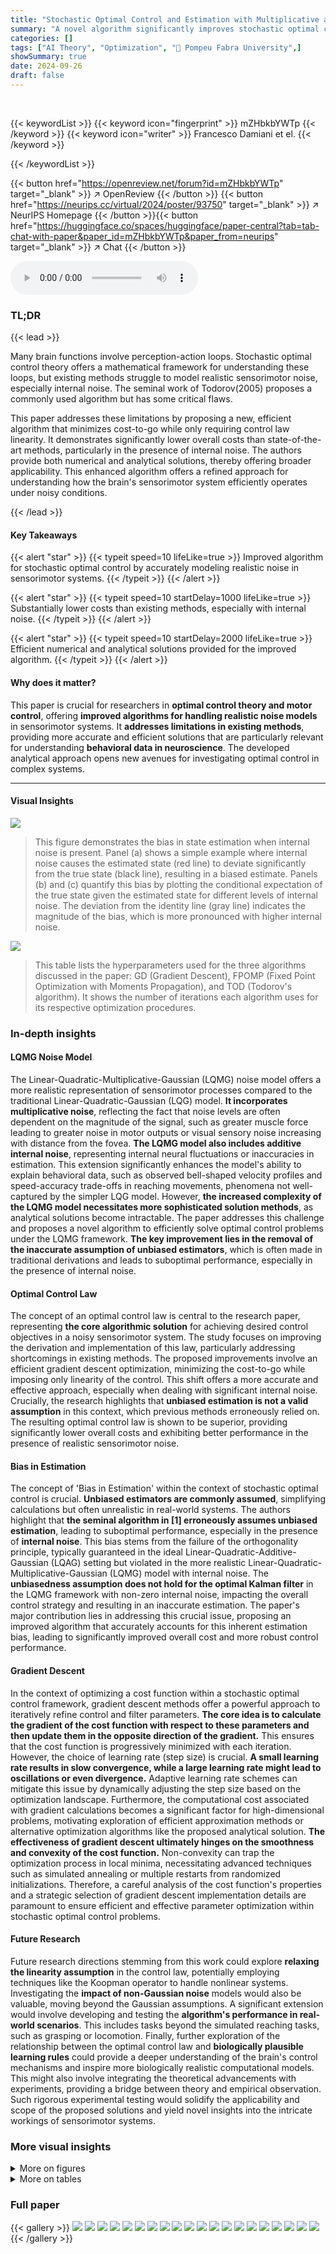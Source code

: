 ```yaml
---
title: "Stochastic Optimal Control and Estimation with Multiplicative and Internal Noise"
summary: "A novel algorithm significantly improves stochastic optimal control by accurately modeling sensorimotor noise, achieving substantially lower costs than current state-of-the-art solutions, particularly..."
categories: []
tags: ["AI Theory", "Optimization", "🏢 Pompeu Fabra University",]
showSummary: true
date: 2024-09-26
draft: false
---
```


<br>

{{< keywordList >}}
{{< keyword icon="fingerprint" >}} mZHbkbYWTp {{< /keyword >}}
{{< keyword icon="writer" >}} Francesco Damiani et el. {{< /keyword >}}
 
{{< /keywordList >}}

{{< button href="https://openreview.net/forum?id=mZHbkbYWTp" target="_blank" >}}
↗ OpenReview
{{< /button >}}
{{< button href="https://neurips.cc/virtual/2024/poster/93750" target="_blank" >}}
↗ NeurIPS Homepage
{{< /button >}}{{< button href="https://huggingface.co/spaces/huggingface/paper-central?tab=tab-chat-with-paper&paper_id=mZHbkbYWTp&paper_from=neurips" target="_blank" >}}
↗ Chat
{{< /button >}}



<audio controls>
    <source src="https://ai-paper-reviewer.com/mZHbkbYWTp/podcast.wav" type="audio/wav">
    Your browser does not support the audio element.
</audio>


### TL;DR


{{< lead >}}

Many brain functions involve perception-action loops.  Stochastic optimal control theory offers a mathematical framework for understanding these loops, but existing methods struggle to model realistic sensorimotor noise, especially internal noise.  The seminal work of Todorov(2005) proposes a commonly used algorithm but has some critical flaws. 

This paper addresses these limitations by proposing a new, efficient algorithm that minimizes cost-to-go while only requiring control law linearity. It demonstrates significantly lower overall costs than state-of-the-art methods, particularly in the presence of internal noise.  The authors provide both numerical and analytical solutions, thereby offering broader applicability.  This enhanced algorithm offers a refined approach for understanding how the brain's sensorimotor system efficiently operates under noisy conditions.

{{< /lead >}}


#### Key Takeaways

{{< alert "star" >}}
{{< typeit speed=10 lifeLike=true >}} Improved algorithm for stochastic optimal control by accurately modeling realistic noise in sensorimotor systems. {{< /typeit >}}
{{< /alert >}}

{{< alert "star" >}}
{{< typeit speed=10 startDelay=1000 lifeLike=true >}} Substantially lower costs than existing methods, especially with internal noise. {{< /typeit >}}
{{< /alert >}}

{{< alert "star" >}}
{{< typeit speed=10 startDelay=2000 lifeLike=true >}} Efficient numerical and analytical solutions provided for the improved algorithm. {{< /typeit >}}
{{< /alert >}}

#### Why does it matter?
This paper is crucial for researchers in **optimal control theory and motor control**, offering **improved algorithms for handling realistic noise models** in sensorimotor systems.  It **addresses limitations in existing methods**, providing more accurate and efficient solutions that are particularly relevant for understanding **behavioral data in neuroscience**. The developed analytical approach opens new avenues for investigating optimal control in complex systems.

------
#### Visual Insights



![](https://ai-paper-reviewer.com/mZHbkbYWTp/figures_4_1.jpg)

> This figure demonstrates the bias in state estimation when internal noise is present. Panel (a) shows a simple example where internal noise causes the estimated state (red line) to deviate significantly from the true state (black line), resulting in a biased estimate. Panels (b) and (c) quantify this bias by plotting the conditional expectation of the true state given the estimated state for different levels of internal noise. The deviation from the identity line (gray line) indicates the magnitude of the bias, which is more pronounced with higher internal noise.





![](https://ai-paper-reviewer.com/mZHbkbYWTp/tables_17_1.jpg)

> This table lists the hyperparameters used for the three algorithms discussed in the paper: GD (Gradient Descent), FPOMP (Fixed Point Optimization with Moments Propagation), and TOD (Todorov's algorithm).  It shows the number of iterations each algorithm uses for its respective optimization procedures.





### In-depth insights


#### LQMG Noise Model
The Linear-Quadratic-Multiplicative-Gaussian (LQMG) noise model offers a more realistic representation of sensorimotor processes compared to the traditional Linear-Quadratic-Gaussian (LQG) model.  **It incorporates multiplicative noise**, reflecting the fact that noise levels are often dependent on the magnitude of the signal, such as greater muscle force leading to greater noise in motor outputs or visual sensory noise increasing with distance from the fovea.  **The LQMG model also includes additive internal noise**, representing internal neural fluctuations or inaccuracies in estimation. This extension significantly enhances the model's ability to explain behavioral data, such as observed bell-shaped velocity profiles and speed-accuracy trade-offs in reaching movements, phenomena not well-captured by the simpler LQG model.  However, **the increased complexity of the LQMG model necessitates more sophisticated solution methods**, as analytical solutions become intractable.  The paper addresses this challenge and proposes a novel algorithm to efficiently solve optimal control problems under the LQMG framework.  **The key improvement lies in the removal of the inaccurate assumption of unbiased estimators**, which is often made in traditional derivations and leads to suboptimal performance, especially in the presence of internal noise.

#### Optimal Control Law
The concept of an optimal control law is central to the research paper, representing **the core algorithmic solution** for achieving desired control objectives in a noisy sensorimotor system.  The study focuses on improving the derivation and implementation of this law, particularly addressing shortcomings in existing methods.  The proposed improvements involve an efficient gradient descent optimization, minimizing the cost-to-go while imposing only linearity of the control. This shift offers a more accurate and effective approach, especially when dealing with significant internal noise.  Crucially, the research highlights that **unbiased estimation is not a valid assumption** in this context, which previous methods erroneously relied on. The resulting optimal control law is shown to be superior, providing significantly lower overall costs and exhibiting better performance in the presence of realistic sensorimotor noise.

#### Bias in Estimation
The concept of 'Bias in Estimation' within the context of stochastic optimal control is crucial.  **Unbiased estimators are commonly assumed**, simplifying calculations but often unrealistic in real-world systems. The authors highlight that **the seminal algorithm in [1] erroneously assumes unbiased estimation**, leading to suboptimal performance, especially in the presence of **internal noise**. This bias stems from the failure of the orthogonality principle, typically guaranteed in the ideal Linear-Quadratic-Additive-Gaussian (LQAG) setting but violated in the more realistic Linear-Quadratic-Multiplicative-Gaussian (LQMG) model with internal noise.  The **unbiasedness assumption does not hold for the optimal Kalman filter** in the LQMG framework with non-zero internal noise, impacting the overall control strategy and resulting in an inaccurate estimation. The paper's major contribution lies in addressing this crucial issue, proposing an improved algorithm that accurately accounts for this inherent estimation bias, leading to significantly improved overall cost and more robust control performance.

#### Gradient Descent
In the context of optimizing a cost function within a stochastic optimal control framework, gradient descent methods offer a powerful approach to iteratively refine control and filter parameters.  **The core idea is to calculate the gradient of the cost function with respect to these parameters and then update them in the opposite direction of the gradient.** This ensures that the cost function is progressively minimized with each iteration.  However, the choice of learning rate (step size) is crucial. **A small learning rate results in slow convergence, while a large learning rate might lead to oscillations or even divergence.** Adaptive learning rate schemes can mitigate this issue by dynamically adjusting the step size based on the optimization landscape.  Furthermore, the computational cost associated with gradient calculations becomes a significant factor for high-dimensional problems, motivating exploration of efficient approximation methods or alternative optimization algorithms like the proposed analytical solution.  **The effectiveness of gradient descent ultimately hinges on the smoothness and convexity of the cost function.** Non-convexity can trap the optimization process in local minima, necessitating advanced techniques such as simulated annealing or multiple restarts from randomized initializations.  Therefore, a careful analysis of the cost function's properties and a strategic selection of gradient descent implementation details are paramount to ensure efficient and effective parameter optimization within stochastic optimal control problems.

#### Future Research
Future research directions stemming from this work could explore **relaxing the linearity assumption** in the control law, potentially employing techniques like the Koopman operator to handle nonlinear systems.  Investigating the **impact of non-Gaussian noise** models would also be valuable, moving beyond the Gaussian assumptions.  A significant extension would involve developing and testing the **algorithm's performance in real-world scenarios**.  This includes tasks beyond the simulated reaching tasks, such as grasping or locomotion.  Finally, further exploration of the relationship between the optimal control law and **biologically plausible learning rules** could provide a deeper understanding of the brain's control mechanisms and inspire more biologically realistic computational models.  This might also involve integrating the theoretical advancements with experiments, providing a bridge between theory and empirical observation.  Such rigorous experimental testing would solidify the applicability and scope of the proposed solutions and yield novel insights into the intricate workings of sensorimotor systems.


### More visual insights

<details>
<summary>More on figures
</summary>


![](https://ai-paper-reviewer.com/mZHbkbYWTp/figures_6_1.jpg)

> This figure compares the performance of three algorithms (TOD, GD, and FPOMP) for solving an optimal control problem with internal noise.  Panel (a) shows the expected accumulated cost as a function of internal noise strength for each algorithm, demonstrating GD's superiority. Panels (b) and (c) display the optimal control and filter gains (Lt and Kt) over time for each algorithm, highlighting the differences in their gain modulation strategies with varying internal noise levels. The results illustrate that the GD algorithm achieves lower costs by adapting its gains more effectively to internal noise compared to TOD.


![](https://ai-paper-reviewer.com/mZHbkbYWTp/figures_7_1.jpg)

> This figure compares the performance of the TOD and GD algorithms in a one-dimensional reaching task with varying levels of internal noise.  Panel (a) shows the accumulated cost for both algorithms, demonstrating that GD significantly outperforms TOD, especially with higher internal noise. Panels (b) and (c) illustrate how the optimal control and filter gains (Lt and Kt) change as internal noise increases, revealing differences in how the two algorithms adapt.  The inclusion of FPOMP results further validates the GD algorithm's accuracy.


![](https://ai-paper-reviewer.com/mZHbkbYWTp/figures_14_1.jpg)

> This figure demonstrates the issue of unbiasedness in the estimation process when internal noise is present. Panel (a) shows a toy example illustrating how internal noise can bias the state estimate. Panels (b) and (c) show the conditional expectation E[xt|ît] as a function of the state estimate ît for different levels of internal noise (ση = 0.0 and ση = 0.6). The results show that the unbiasedness condition E[xt|ît] = ît does not hold in the presence of internal noise.


![](https://ai-paper-reviewer.com/mZHbkbYWTp/figures_17_1.jpg)

> This figure compares the performance of the TOD and GD algorithms in solving the Linear-Quadratic-Multiplicative-Gaussian (LQMG) optimal control problem with internal noise. Panel (a) shows that the GD algorithm consistently achieves a lower expected accumulated cost than the TOD algorithm across different levels of internal noise. Panels (b) and (c) illustrate how the optimal control (L<sub>t</sub>) and filter (K<sub>t</sub>) gains vary as a function of internal noise for both algorithms, revealing distinct modulation patterns.  The inclusion of FPOMP results demonstrates the numerical GD and analytical methods produce near-identical results.


![](https://ai-paper-reviewer.com/mZHbkbYWTp/figures_18_1.jpg)

> This figure compares the performance of the TOD and GD algorithms in terms of accumulated cost and control/filter gains across different levels of internal noise. The results indicate a substantial performance improvement of GD algorithm compared to the TOD, particularly with higher internal noise, while providing optimal control and filter gain modulations.


![](https://ai-paper-reviewer.com/mZHbkbYWTp/figures_19_1.jpg)

> This figure shows a qualitative representation of the eigenvectors of the matrix M<sub>t</sub> in the plane (Γ<sub>t</sub>, Ω<sub>t</sub>).  The eigenvectors' angles are used to explain how the optimal control and filter gains modulate with internal noise (σ<sub>η</sub>) in the GD algorithm, leading to better noise filtering and generalization compared to the TOD algorithm.  The black arrow represents the 'shared' eigenvector, while blue and green arrows represent the second eigenvector for the TOD and GD algorithms, respectively. Note that the optimal L<sub>t</sub> are negative, and K<sub>t</sub> are positive.


![](https://ai-paper-reviewer.com/mZHbkbYWTp/figures_19_2.jpg)

> The figure shows the expected accumulated cost (E[J]) as a function of the scaling matrix D for two different algorithms: TOD and GD.  The results demonstrate that GD outperforms TOD, especially when the filter gains are held constant at suboptimal values.  This highlights the importance of the unbiasedness condition for accurate cost estimation and control.


![](https://ai-paper-reviewer.com/mZHbkbYWTp/figures_22_1.jpg)

> This figure shows the results of a high-dimensional experiment (m=10, p=4, k=10) comparing the performance of the proposed GD algorithm to the TOD algorithm from [1], in terms of accumulated cost (a) and control gain magnitude (b), as a function of internal noise (σ<sub>η</sub>).  The GD algorithm demonstrates consistently lower costs and a more nuanced modulation of control gains in response to varying internal noise levels.


![](https://ai-paper-reviewer.com/mZHbkbYWTp/figures_27_1.jpg)

> This figure compares the accumulated costs obtained from the Gradient Descent (GD) and Fixed Point Optimization with Moments Propagation (FPOMP) algorithms across various levels of internal noise (σ<sub>η</sub>). The difference in accumulated costs (E[J<sub>GD</sub> - J<sub>FPOMP</sub>]) is plotted against the internal noise levels. The shaded area represents the standard error of the mean (SEM).  The plot demonstrates that the two algorithms yield very similar results in terms of accumulated cost.


![](https://ai-paper-reviewer.com/mZHbkbYWTp/figures_28_1.jpg)

> This figure compares the performance of three algorithms (TOD, GD, and FPOMP) in solving an optimal control problem with internal noise. Panel (a) shows the expected accumulated cost as a function of internal noise strength for each algorithm. Panels (b) and (c) show the optimal control and filter gains, respectively, as a function of internal noise strength for each algorithm. The figure demonstrates that the GD and FPOMP algorithms significantly outperform the TOD algorithm, especially in the presence of internal noise.


</details>




<details>
<summary>More on tables
</summary>


![](https://ai-paper-reviewer.com/mZHbkbYWTp/tables_17_2.jpg)
> This table lists the parameters used in the one-dimensional problem used to illustrate the invalidity of the unbiasedness condition.  It includes parameters related to the system dynamics (A, B, C, D, H), cost function (R, Q, QT), noise covariances (Ωε, Ωω, ση), and initial conditions (E[x1], Σx1, Σî1).  Understanding these parameters is crucial for interpreting the results presented in figures showing the impact of internal noise.

![](https://ai-paper-reviewer.com/mZHbkbYWTp/tables_21_1.jpg)
> This table lists the parameters used in the multi-dimensional sensorimotor task simulation.  It includes parameters related to the physical model (mass, time constants), cost function parameters, noise levels (additive, multiplicative, and internal), and initial conditions.  These parameters define the specific characteristics of the simulated reaching task and are crucial in determining the optimal control and filter gains.

![](https://ai-paper-reviewer.com/mZHbkbYWTp/tables_28_1.jpg)
> This table lists the parameters used in the simulation of a single-joint reaching task.  These parameters define aspects of the hand's physical properties (mass, time constants of filters), costs associated with control effort and deviations from the target, noise levels, and the initial conditions for the task. The parameters are used to test the performance of various optimal control algorithms described in the paper, enabling a comparison of their effectiveness under different conditions of noise and task requirements.

</details>




### Full paper

{{< gallery >}}
<img src="https://ai-paper-reviewer.com/mZHbkbYWTp/1.png" class="grid-w50 md:grid-w33 xl:grid-w25" />
<img src="https://ai-paper-reviewer.com/mZHbkbYWTp/2.png" class="grid-w50 md:grid-w33 xl:grid-w25" />
<img src="https://ai-paper-reviewer.com/mZHbkbYWTp/3.png" class="grid-w50 md:grid-w33 xl:grid-w25" />
<img src="https://ai-paper-reviewer.com/mZHbkbYWTp/4.png" class="grid-w50 md:grid-w33 xl:grid-w25" />
<img src="https://ai-paper-reviewer.com/mZHbkbYWTp/5.png" class="grid-w50 md:grid-w33 xl:grid-w25" />
<img src="https://ai-paper-reviewer.com/mZHbkbYWTp/6.png" class="grid-w50 md:grid-w33 xl:grid-w25" />
<img src="https://ai-paper-reviewer.com/mZHbkbYWTp/7.png" class="grid-w50 md:grid-w33 xl:grid-w25" />
<img src="https://ai-paper-reviewer.com/mZHbkbYWTp/8.png" class="grid-w50 md:grid-w33 xl:grid-w25" />
<img src="https://ai-paper-reviewer.com/mZHbkbYWTp/9.png" class="grid-w50 md:grid-w33 xl:grid-w25" />
<img src="https://ai-paper-reviewer.com/mZHbkbYWTp/10.png" class="grid-w50 md:grid-w33 xl:grid-w25" />
<img src="https://ai-paper-reviewer.com/mZHbkbYWTp/11.png" class="grid-w50 md:grid-w33 xl:grid-w25" />
<img src="https://ai-paper-reviewer.com/mZHbkbYWTp/12.png" class="grid-w50 md:grid-w33 xl:grid-w25" />
<img src="https://ai-paper-reviewer.com/mZHbkbYWTp/13.png" class="grid-w50 md:grid-w33 xl:grid-w25" />
<img src="https://ai-paper-reviewer.com/mZHbkbYWTp/14.png" class="grid-w50 md:grid-w33 xl:grid-w25" />
<img src="https://ai-paper-reviewer.com/mZHbkbYWTp/15.png" class="grid-w50 md:grid-w33 xl:grid-w25" />
<img src="https://ai-paper-reviewer.com/mZHbkbYWTp/16.png" class="grid-w50 md:grid-w33 xl:grid-w25" />
<img src="https://ai-paper-reviewer.com/mZHbkbYWTp/17.png" class="grid-w50 md:grid-w33 xl:grid-w25" />
<img src="https://ai-paper-reviewer.com/mZHbkbYWTp/18.png" class="grid-w50 md:grid-w33 xl:grid-w25" />
<img src="https://ai-paper-reviewer.com/mZHbkbYWTp/19.png" class="grid-w50 md:grid-w33 xl:grid-w25" />
<img src="https://ai-paper-reviewer.com/mZHbkbYWTp/20.png" class="grid-w50 md:grid-w33 xl:grid-w25" />
{{< /gallery >}}
